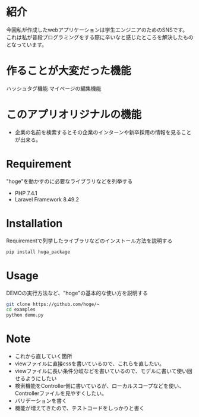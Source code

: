 # 紹介
今回私が作成したwebアプリケーションは学生エンジニアのためのSNSです。
これは私が普段プログラミングをする際に辛いなと感じたところを解決したものとなっています。
 
# 作ることが大変だった機能
 
ハッシュタグ機能
マイページの編集機能
 
# このアプリオリジナルの機能
* 企業の名前を検索するとその企業のインターンや新卒採用の情報を見ることが出来る。

 
# Requirement
 
"hoge"を動かすのに必要なライブラリなどを列挙する
 
* PHP 7.4.1 
* Laravel Framework 8.49.2
 
# Installation
 
Requirementで列挙したライブラリなどのインストール方法を説明する
 
```bash
pip install huga_package
```
 
# Usage
 
DEMOの実行方法など、"hoge"の基本的な使い方を説明する
 
```bash
git clone https://github.com/hoge/~
cd examples
python demo.py
```
 
# Note
* これから直していく箇所
* viewファイルに直接cssを書いているので、これらを直したい。
* viewファイルに長い条件分岐などを書いているので、モデルに書いて使い回せるようにしたい
* 検索機能をController側に書いているが、ローカルスコープなどを使い、Controllerファイルを見やすくしたい。
* バリデーションを書く
* 機能が増えてきたので、テストコードをしっかりと書く




 
